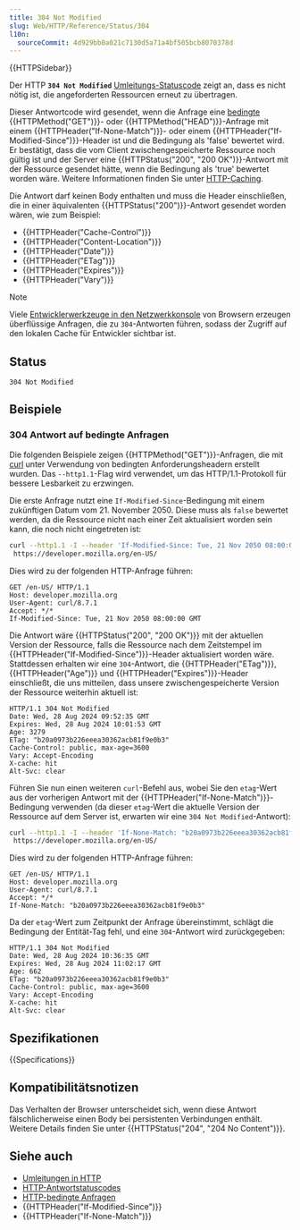 ```yaml
---
title: 304 Not Modified
slug: Web/HTTP/Reference/Status/304
l10n:
  sourceCommit: 4d929bb0a021c7130d5a71a4bf505bcb8070378d
---
```


{{HTTPSidebar}}

Der HTTP **`304 Not Modified`** [Umleitungs-Statuscode](/de/docs/Web/HTTP/Reference/Status#redirection_messages) zeigt an, dass es nicht nötig ist, die angeforderten Ressourcen erneut zu übertragen.

Dieser Antwortcode wird gesendet, wenn die Anfrage eine [bedingte](/de/docs/Web/HTTP/Guides/Conditional_requests) {{HTTPMethod("GET")}}- oder {{HTTPMethod("HEAD")}}-Anfrage mit einem {{HTTPHeader("If-None-Match")}}- oder einem {{HTTPHeader("If-Modified-Since")}}-Header ist und die Bedingung als 'false' bewertet wird. Er bestätigt, dass die vom Client zwischengespeicherte Ressource noch gültig ist und der Server eine {{HTTPStatus("200", "200 OK")}}-Antwort mit der Ressource gesendet hätte, wenn die Bedingung als 'true' bewertet worden wäre. Weitere Informationen finden Sie unter [HTTP-Caching](/de/docs/Web/HTTP/Guides/Caching).

Die Antwort darf keinen Body enthalten und muss die Header einschließen, die in einer äquivalenten {{HTTPStatus("200")}}-Antwort gesendet worden wären, wie zum Beispiel:

- {{HTTPHeader("Cache-Control")}}
- {{HTTPHeader("Content-Location")}}
- {{HTTPHeader("Date")}}
- {{HTTPHeader("ETag")}}
- {{HTTPHeader("Expires")}}
- {{HTTPHeader("Vary")}}

> [!NOTE]
> Viele [Entwicklerwerkzeuge in den Netzwerkkonsole](https://firefox-source-docs.mozilla.org/devtools-user/network_monitor/index.html) von Browsern erzeugen überflüssige Anfragen, die zu `304`-Antworten führen, sodass der Zugriff auf den lokalen Cache für Entwickler sichtbar ist.

## Status

```http
304 Not Modified
```

## Beispiele

### 304 Antwort auf bedingte Anfragen

Die folgenden Beispiele zeigen {{HTTPMethod("GET")}}-Anfragen, die mit [curl](https://curl.se/) unter Verwendung von bedingten Anforderungsheadern erstellt wurden. Das `--http1.1`-Flag wird verwendet, um das HTTP/1.1-Protokoll für bessere Lesbarkeit zu erzwingen.

Die erste Anfrage nutzt eine `If-Modified-Since`-Bedingung mit einem zukünftigen Datum vom 21. November 2050. Diese muss als `false` bewertet werden, da die Ressource nicht nach einer Zeit aktualisiert worden sein kann, die noch nicht eingetreten ist:

```bash
curl --http1.1 -I --header 'If-Modified-Since: Tue, 21 Nov 2050 08:00:00 GMT' \
 https://developer.mozilla.org/en-US/
```

Dies wird zu der folgenden HTTP-Anfrage führen:

```http
GET /en-US/ HTTP/1.1
Host: developer.mozilla.org
User-Agent: curl/8.7.1
Accept: */*
If-Modified-Since: Tue, 21 Nov 2050 08:00:00 GMT
```

Die Antwort wäre {{HTTPStatus("200", "200 OK")}} mit der aktuellen Version der Ressource, falls die Ressource nach dem Zeitstempel im {{HTTPHeader("If-Modified-Since")}}-Header aktualisiert worden wäre. Stattdessen erhalten wir eine `304`-Antwort, die {{HTTPHeader("ETag")}}, {{HTTPHeader("Age")}} und {{HTTPHeader("Expires")}}-Header einschließt, die uns mitteilen, dass unsere zwischengespeicherte Version der Ressource weiterhin aktuell ist:

```http
HTTP/1.1 304 Not Modified
Date: Wed, 28 Aug 2024 09:52:35 GMT
Expires: Wed, 28 Aug 2024 10:01:53 GMT
Age: 3279
ETag: "b20a0973b226eeea30362acb81f9e0b3"
Cache-Control: public, max-age=3600
Vary: Accept-Encoding
X-cache: hit
Alt-Svc: clear
```

Führen Sie nun einen weiteren `curl`-Befehl aus, wobei Sie den `etag`-Wert aus der vorherigen Antwort mit der {{HTTPHeader("If-None-Match")}}-Bedingung verwenden (da dieser `etag`-Wert die aktuelle Version der Ressource auf dem Server ist, erwarten wir eine `304 Not Modified`-Antwort):

```bash
curl --http1.1 -I --header 'If-None-Match: "b20a0973b226eeea30362acb81f9e0b3"' \
 https://developer.mozilla.org/en-US/
```

Dies wird zu der folgenden HTTP-Anfrage führen:

```http
GET /en-US/ HTTP/1.1
Host: developer.mozilla.org
User-Agent: curl/8.7.1
Accept: */*
If-None-Match: "b20a0973b226eeea30362acb81f9e0b3"
```

Da der `etag`-Wert zum Zeitpunkt der Anfrage übereinstimmt, schlägt die Bedingung der Entität-Tag fehl, und eine `304`-Antwort wird zurückgegeben:

```http
HTTP/1.1 304 Not Modified
Date: Wed, 28 Aug 2024 10:36:35 GMT
Expires: Wed, 28 Aug 2024 11:02:17 GMT
Age: 662
ETag: "b20a0973b226eeea30362acb81f9e0b3"
Cache-Control: public, max-age=3600
Vary: Accept-Encoding
X-cache: hit
Alt-Svc: clear
```

## Spezifikationen

{{Specifications}}

## Kompatibilitätsnotizen

Das Verhalten der Browser unterscheidet sich, wenn diese Antwort fälschlicherweise einen Body bei persistenten Verbindungen enthält. Weitere Details finden Sie unter {{HTTPStatus("204", "204 No Content")}}.

## Siehe auch

- [Umleitungen in HTTP](/de/docs/Web/HTTP/Guides/Redirections)
- [HTTP-Antwortstatuscodes](/de/docs/Web/HTTP/Reference/Status)
- [HTTP-bedingte Anfragen](/de/docs/Web/HTTP/Guides/Conditional_requests)
- {{HTTPHeader("If-Modified-Since")}}
- {{HTTPHeader("If-None-Match")}}
